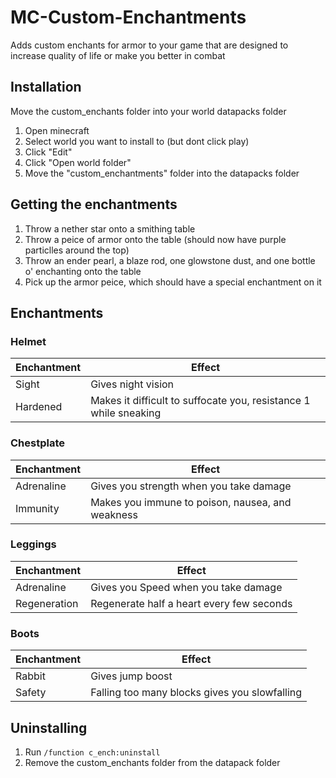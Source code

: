 # MC-Custom-Enchantments
Adds custom enchants for armor to your game that are designed to increase quality of life or make you better in combat
## Installation
Move the custom_enchants folder into your world datapacks folder
1. Open minecraft
2. Select world you want to install to (but dont click play)
3. Click "Edit"
4. Click "Open world folder"
5. Move the "custom_enchantments" folder into the datapacks folder
## Getting the enchantments
1. Throw a nether star onto a smithing table
2. Throw a peice of armor onto the table (should now have purple particlles around the top)
3. Throw an ender pearl, a blaze rod, one glowstone dust, and one bottle o' enchanting onto the table
4. Pick up the armor peice, which should have a special enchantment on it
## Enchantments
### Helmet
| Enchantment | Effect                                                           |
|-------------|------------------------------------------------------------------|
| Sight       | Gives night vision                                               |
| Hardened    | Makes it difficult to suffocate you, resistance 1 while sneaking |
### Chestplate
| Enchantment | Effect                                           |
|-------------|--------------------------------------------------|
| Adrenaline  | Gives you strength when you take damage          |
| Immunity    | Makes you immune to poison, nausea, and weakness |
### Leggings
| Enchantment  | Effect                                    |
|--------------|-------------------------------------------|
| Adrenaline   | Gives you Speed when you take damage      |
| Regeneration | Regenerate half a heart every few seconds |
### Boots
| Enchantment | Effect                                        |
|-------------|-----------------------------------------------|
| Rabbit      | Gives jump boost                              |
| Safety      | Falling too many blocks gives you slowfalling |
## Uninstalling
1. Run `/function c_ench:uninstall`
2. Remove the custom_enchants folder from the datapack folder
